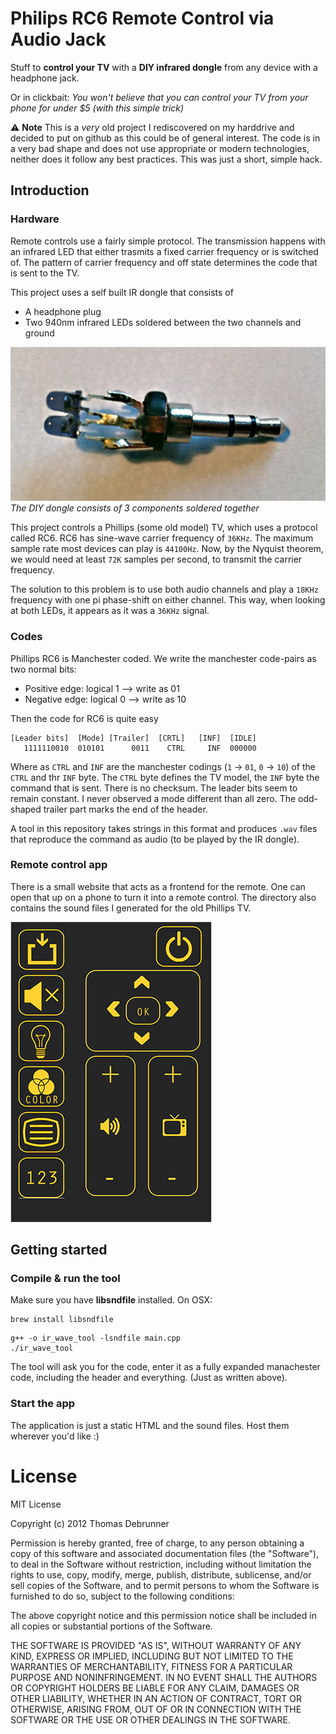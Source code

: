 # Philips RC6 Remote Control via Audio Jack

Stuff to **control your TV** with a **DIY infrared dongle** from any device with a headphone jack.

Or in clickbait: *You won't believe that you can control your TV from your phone for under $5 (with this simple trick)*

⚠️ **Note** This is a *very* old project I rediscovered on my harddrive and decided to put on github as this could be of general interest. The code is in a very bad shape and does not use appropriate or modern technologies, neither does it follow any best practices. This was just a short, simple hack.

## Introduction

### Hardware

Remote controls use a fairly simple protocol. The transmission happens with an infrared LED that either trasmits a fixed carrier frequency or is switched of. The pattern of carrier frequency and off state determines the code that is sent to the TV.

This project uses a self built IR dongle that consists of

* A headphone plug
* Two 940nm infrared LEDs soldered between the two channels and ground

![DIY dongle](rc6-jack.jpg)
*The DIY dongle consists of 3 components soldered together*

This project controls a Phillips (some old model) TV, which uses a protocol called RC6. RC6 has sine-wave carrier frequency of `36KHz`. The maximum sample rate most devices can play is `44100Hz`. Now, by the Nyquist theorem, we would need at least `72K` samples per second, to transmit the carrier frequency. 

The solution to this problem is to use both audio channels and play a `18KHz` frequency with one pi phase-shift on either channel. This way, when looking at both LEDs, it appears as it was a `36KHz` signal.

### Codes

Phillips RC6 is Manchester coded. We write the manchester code-pairs as two normal bits:

* Positive edge: logical 1  --> write as 01
* Negative edge: logical 0  --> write as 10

Then the code for RC6 is quite easy

```
[Leader bits]  [Mode] [Trailer]  [CRTL]   [INF]  [IDLE]
   1111110010  010101      0011    CTRL     INF  000000
```

Where as `CTRL` and `INF` are the manchester codings (`1` -> `01`, `0` -> `10`) of the `CTRL` and thr `INF` byte. The `CTRL` byte defines the TV model, the `INF` byte the command that is sent. There is no checksum. The leader bits seem to remain constant. I never observed a mode different than all zero. The odd-shaped trailer part marks the end of the header.

A tool in this repository takes strings in this format and produces `.wav` files that reproduce the command as audio (to be played by the IR dongle).

### Remote control app

There is a small website that acts as a frontend for the remote. One can open that up on a phone to turn it into a remote control. The directory also contains the sound files I generated for the old Phillips TV. 

![DIY dongle](rc6-remote.jpg)


## Getting started

### Compile & run the tool

Make sure you have **libsndfile** installed. On OSX:

```
brew install libsndfile
```



```
g++ -o ir_wave_tool -lsndfile main.cpp
./ir_wave_tool
```

The tool will ask you for the code, enter it as a fully expanded manachester code, including the header and everything. (Just as written above).


### Start the app

The application is just a static HTML and the sound files. Host them wherever you'd like :)

# License

MIT License

Copyright (c) 2012 Thomas Debrunner

Permission is hereby granted, free of charge, to any person obtaining a copy
of this software and associated documentation files (the "Software"), to deal
in the Software without restriction, including without limitation the rights
to use, copy, modify, merge, publish, distribute, sublicense, and/or sell
copies of the Software, and to permit persons to whom the Software is
furnished to do so, subject to the following conditions:

The above copyright notice and this permission notice shall be included in all
copies or substantial portions of the Software.

THE SOFTWARE IS PROVIDED "AS IS", WITHOUT WARRANTY OF ANY KIND, EXPRESS OR
IMPLIED, INCLUDING BUT NOT LIMITED TO THE WARRANTIES OF MERCHANTABILITY,
FITNESS FOR A PARTICULAR PURPOSE AND NONINFRINGEMENT. IN NO EVENT SHALL THE
AUTHORS OR COPYRIGHT HOLDERS BE LIABLE FOR ANY CLAIM, DAMAGES OR OTHER
LIABILITY, WHETHER IN AN ACTION OF CONTRACT, TORT OR OTHERWISE, ARISING FROM,
OUT OF OR IN CONNECTION WITH THE SOFTWARE OR THE USE OR OTHER DEALINGS IN THE
SOFTWARE.

